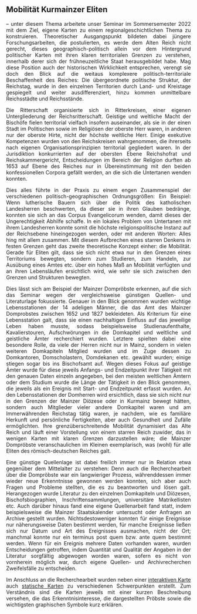<h2>Mobilität Kurmainzer Eliten</h2>

<p align="justify">– unter diesem Thema arbeitete unser Seminar im Sommersemester 2022 mit dem Ziel, eigene Karten zu einem regionalgeschichtlichen Thema zu konstruieren. 
Theoretischer Ausgangspunkt bildeten dabei jüngere Forschungsarbeiten, die postulierten, es werde dem Alten Reich nicht gerecht, dieses geographisch-politisch 
allein vor dem Hintergrund politischer Karten mit ihren klaren territorialen Grenzen zu verstehen, innerhalb derer sich der frühneuzeitliche Staat herausgebildet habe.
Mag diese Position auch der historischen Wirklichkeit entsprechen, verengt sie doch den Blick auf die weitaus komplexere politisch-territoriale Beschaffenheit des 
Reiches: Die übergeordnete politische Struktur, der Reichstag, wurde in den einzelnen Territorien durch Land- und Kreistage gespiegelt und weiter ausdifferenziert, 
hinzu kommen unmittelbare Reichsstädte und Reichsstände.</p> 
  
<p align="justify">Die Ritterschaft organisierte sich in Ritterkreisen, einer eigenen Untergliederung der Reichsritterschaft. Geistige und weltliche Macht der Bischöfe fielen 
territorial vielfach insofern auseinander, als sie in der einen Stadt im Politischen sowie im Religiösen der oberste Herr waren, in anderen nur der oberste Hirte, 
nicht der höchste weltliche Herr. Einige exekutive Kompetenzen wurden von den Reichskreisen wahrgenommen, die ihrerseits nach eigenen Organisationsprinzipien 
territorial gegliedert waren. In der Jurisdiktion konkurrierten auf der obersten Ebene Reichshofrat und Reichskammergericht, Entscheidungen im Bereich der Religion 
durften ab 1653 auf Ebene des Reiches nur in Übereinstimmung mit den beiden konfessionellen Corpora gefällt werden, an die sich die Untertanen wenden konnten.</p>

<p align="justify">Dies alles führte in der Praxis zu einem engen Zusammenspiel der verschiedenen politisch-geographischen Ordnungsgrößen: Ein Beispiel: Wenn lutherische Bauern sich 
über die Politik des katholischen Landesherren beschwerten, da dieser sie in ihren Glauben bedränge, konnten sie sich an das Corpus Evangelicorum wenden, damit dieses 
der Ungerechtigkeit Abhilfe schaffe. In ein lokales Problem von Untertanen mit ihrem Landesherren konnte somit die höchste religionspolitische Instanz auf der 
Reichsebene hineingezogen werden, oder mit anderen Worten: Alles hing mit allem zusammen. Mit diesem Aufbrechen eines starren Denkens in festen Grenzen geht das 
zweite theoretische Konzept einher: die Mobilität. Gerade für Eliten gilt, dass sie sich nicht etwa nur in den Grenzen eines Territoriums bewegten, sondern zum 
Studieren, zum Handeln, zur Ausübung eines Amtes etc. über ein hohes Maß an Mobilität verfügten und an ihren Lebensläufen ersichtlich wird, wie sehr sie sich zwischen 
den Grenzen und Strukturen bewegten.</p>

<p align="justify">Dies lässt sich am Beispiel der Mainzer Dompröbste erkennen, auf die sich das Seminar wegen der vergleichsweise günstigen Quellen- und Literaturlage fokussierte. 
Genauer in den Blick genommen wurden wichtige Lebensstationen der 14 adeligen Männer, die das Amt des Mainzer Domprobstes zwischen 1652 und 1827 bekleideten. Als 
Kriterium für eine Lebensstation galt, dass sie einen nachhaltigen Einfluss auf das jeweilige Leben haben musste, sodass beispielsweise Studienaufenthalte, 
Kavalierstouren, Aufschwörungen in die Domkapitel und weltliche und geistliche Ämter recherchiert wurden. Letztere spielten dabei eine besondere Rolle, da viele der 
Herren nicht nur in Mainz, sondern in vielen weiteren Domkapiteln Mitglied wurden und im Zuge dessen zu Domkantoren, Domscholastern, Domdekanen etc. gewählt wurden; 
einige stiegen sogar bis ins Bischofsamt auf. Wegen dieses Fokus auf geistige Ämter wurde für diese jeweils Anfangs- und Endzeitpunkt ihrer Tätigkeit mit den genauen Daten einzeln angegeben, bei den meisten weltlichen Ämtern oder dem Studium wurde die Länge der Tätigkeit in den Blick genommen, die jeweils als ein Ereignis mit 
Start- und Endzeitpunkt erfasst wurden. An den Lebensstationen der Domherren wird ersichtlich, dass sie sich nicht nur in den Grenzen der Mainzer Diözese oder in 
Kurmainz bewegt hätten, sondern auch Mitglieder vieler andere Domkapitel waren und am Immerwährenden Reichstag tätig waren, je nachdem, wie es familiäre Herkunft 
und persönliche Fertigkeiten, aber auch Gesundheit und Zufälle ermöglichten. Ihre grenzüberschreitende Mobilität dynamisiert das Alte Reich und läuft einer 
Vorstellung von einem starren Reich zuwider, das in wenigen Karten mit klaren Grenzen darzustellen wäre; die Mainzer Dompröbste veranschaulichen im Kleinen 
exemplarisch, was (wohl) für alle Eliten des römisch-deutschen Reiches galt.</p>

<p align="justify">Eine günstige Quellenlage ist dabei freilich immer nur in Relation etwa gegenüber dem Mittelalter zu verstehen: Denn auch die Recherchearbeit über die Dompröbste
war ein langwieriger Prozess, währenddessen immer wieder neue Erkenntnisse gewonnen werden konnten, sich aber auch Fragen und Probleme stellten, die es zu 
beantworten und lösen galt. Herangezogen wurde Literatur zu den einzelnen Domkapiteln und Diözesen, Bischofsbiographien, Inschriftensammlungen, universitäre 
Matrikellisten etc. Auch darüber hinaus fand eine eigene Quellenarbeit fand statt, indem beispielsweise die Mainzer Staatskalender untersucht oder Anfragen an 
Archive gestellt wurden. Nichtsdestoweniger konnten für einige Ereignisse nur näherungsweise Daten bestimmt werden, für manche Ereignisse ließen sich nur Datum und 
Art des Ereignisses ausmachen, nicht der Ort; manchmal konnte nur ein terminus post quem bzw. ante quem bestimmt werden. Wenn für ein Ereignis mehrere Daten 
vorhanden waren, wurden Entscheidungen getroffen, indem Quantität und Qualität der Angaben in der Literatur sorgfältig abgewogen worden waren, sofern es nicht von 
vornherein möglich war, durch eigene Quellen- und Archivrecherchen Zweifelsfälle zu entscheiden.</p>

<p align="justify">Im Anschluss an die Recherchearbeit wurden neben einer <a href="https://ieg-dhr.github.io/DigiKAR_Projektseminar/interactive-map_DE.html">interaktiven Karte</a> auch <a href="https://ieg-dhr.github.io/DigiKAR_Projektseminar/static-maps_DE.html">statische Karten</a> zu verschiedenen Schwerpunkten erstellt. Zum Verständnis sind die Karten jeweils mit einer kurzen Beschreibung versehen, die das Erkenntnisinteresse, die dargestellten Pröbste sowie die wichtigsten graphischen Symbole kurz erklären.</p>
